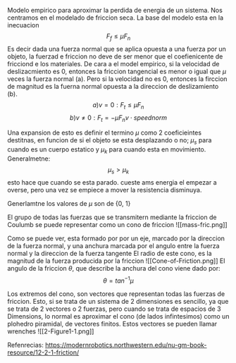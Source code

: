 Modelo empirico para aproximar la perdida de energia de un sistema.
Nos centramos en el modelado de friccion seca.
La base del modelo esta en la inecuacion
$$F_f \leq \mu F_n$$
Es decir dada una fuerza normal que se aplica opuesta a una fuerza por un objeto, la fuerzad e friccion no deve de ser menor que el coefienicente de fricciond e los materiales.
De cara a el model empirico, si la velocidad de deslizacmiento es 0, entonces la friccion tangencial es menor o igual que $\mu$ veces la fuerza normal (a).
Pero si la velocidad no es 0, entonces la firccion de magnitud es la fuerna normal opuesta a la direccion de deslizamiento (b).
$$ a) v = 0: F_t \leq \mu F_n $$
$$ b) v \neq 0: F_t = -\mu F_n v \cdot speed norm $$

Una expansion de esto es definir el termino $\mu$ como 2 coeficieintes destitnas, en funcion de si el objeto se esta desplazando o no; $\mu_s$ para cuando es un cuerpo estatico y $\mu_k$ para cuando esta en movimiento.
Generalmetne:
$$\mu_s > \mu_k$$
esto hace que cuando se esta parado. cueste ams energia el empezar a overse, pero una vez se empiece a mover la resistencia disminuya.

Generlamtne los valores de $\mu$ son de {0, 1}

El grupo de todas las fuerzas que se transmitern mediante la friccion de Coulumb se puede representar como un cono de friccion
![[mass-fric.png]]

Como se puede ver, esta formado por por un eje, marcado por la direccion
de la fuerza normal, y una anchura marcada por el angulo entre la fuerza normal y la direccion de la fuerza tangente
El radio de este cono, es la magnitud de la fuerza producida por la friccion
![[Cone-of-Friction.png]]
El angulo de la friccion $\theta$, que describe la anchura del cono viene dado por:
$$\theta = tan^{-1} \mu$$

Los extremos del cono, son vectores que representan todas las fuerzas de friccion.
Esto, si se trata de un sistema de 2 dimensiones es sencillo, ya que se trata de 2 vectores o 2 fuerzas, pero cuando se trata de espacios de 3 Dimensions, lo normal es aproximar el cono (de lados infintesimos) como un plohedro piramidal, de vectores finitos.
Estos vectores se pueden llamar wrenches
![[2-Figure1-1.png]]

Refenrecias:
https://modernrobotics.northwestern.edu/nu-gm-book-resource/12-2-1-friction/